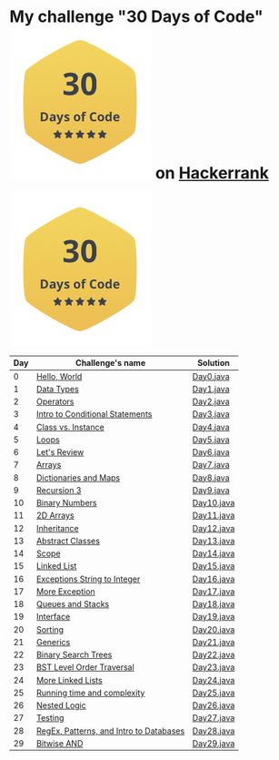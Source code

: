 # My challenge "30 Days of Code" ![](label30day.png) on [Hackerrank](https://www.hackerrank.com/IseeHorizont)

![](label30day.png)

Day | Challenge's name                | Solution
----|---------------------------------|---------
0   | [Hello, World](https://www.hackerrank.com/challenges/30-hello-world/problem)| [Day0.java](https://github.com/IseeHorizont/HackerRank-30-days-of-code/blob/master/src/Day0.java)
1   | [Data Types](https://www.hackerrank.com/challenges/30-data-types/problem)   | [Day1.java](https://github.com/IseeHorizont/HackerRank-30-days-of-code/blob/master/src/Day1.java)
2   | [Operators](https://www.hackerrank.com/challenges/30-operators/problem)     | [Day2.java](https://github.com/IseeHorizont/HackerRank-30-days-of-code/blob/master/src/Day2.java)
3   | [Intro to Conditional Statements](https://www.hackerrank.com/challenges/30-conditional-statements/problem) | [Day3.java](https://github.com/IseeHorizont/HackerRank-30-days-of-code/blob/master/src/Day3.java)
4   | [Class vs. Instance](https://www.hackerrank.com/challenges/30-class-vs-instance/problem)              | [Day4.java](https://github.com/IseeHorizont/HackerRank-30-days-of-code/blob/master/src/Day4.java)
5   | [Loops](https://www.hackerrank.com/challenges/30-loops/problem)             | [Day5.java](https://github.com/IseeHorizont/HackerRank-30-days-of-code/blob/master/src/Day5.java)
6   | [Let's Review](https://www.hackerrank.com/challenges/30-review-loop/problem)| [Day6.java](https://github.com/IseeHorizont/HackerRank-30-days-of-code/blob/master/src/Day6.java)
7   | [Arrays](https://www.hackerrank.com/challenges/30-arrays/problem)           | [Day7.java](https://github.com/IseeHorizont/HackerRank-30-days-of-code/blob/master/src/Day7.java)
8   | [Dictionaries and Maps](https://www.hackerrank.com/challenges/30-dictionaries-and-maps/problem)| [Day8.java](https://github.com/IseeHorizont/HackerRank-30-days-of-code/blob/master/src/Day8.java)
9   | [Recursion 3](https://www.hackerrank.com/challenges/30-recursion/problem)   | [Day9.java](https://github.com/IseeHorizont/HackerRank-30-days-of-code/blob/master/src/Day9.java)
10  | [Binary Numbers](https://www.hackerrank.com/challenges/30-binary-numbers/problem)| [Day10.java](https://github.com/IseeHorizont/HackerRank-30-days-of-code/blob/master/src/Day10.java)
11  | [2D Arrays](https://www.hackerrank.com/challenges/30-2d-arrays/problem)     | [Day11.java](https://github.com/IseeHorizont/HackerRank-30-days-of-code/blob/master/src/Day11.java)
12  | [Inheritance](https://www.hackerrank.com/challenges/30-inheritance/problem) | [Day12.java](https://github.com/IseeHorizont/HackerRank-30-days-of-code/blob/master/src/Day12.java)
13  | [Abstract Classes](https://www.hackerrank.com/challenges/30-abstract-classes/problem) | [Day13.java](https://github.com/IseeHorizont/HackerRank-30-days-of-code/blob/master/src/Day13.java)
14  | [Scope](https://www.hackerrank.com/challenges/30-scope/problem)             | [Day14.java](https://github.com/IseeHorizont/HackerRank-30-days-of-code/blob/master/src/Day14.java)
15  | [Linked List](https://www.hackerrank.com/challenges/30-linked-list/problem) | [Day15.java](https://github.com/IseeHorizont/HackerRank-30-days-of-code/blob/master/src/Day15.java)
16  | [Exceptions String to Integer](https://www.hackerrank.com/challenges/30-exceptions-string-to-integer/problem)| [Day16.java](https://github.com/IseeHorizont/HackerRank-30-days-of-code/blob/master/src/Day16.java)
17  | [More Exception](https://www.hackerrank.com/challenges/30-more-exceptions/problem)   | [Day17.java](https://github.com/IseeHorizont/HackerRank-30-days-of-code/blob/master/src/Day17.java)
18  | [Queues and Stacks](https://www.hackerrank.com/challenges/30-queues-stacks/problem)  | [Day18.java](https://github.com/IseeHorizont/HackerRank-30-days-of-code/blob/master/src/Day18.java)
19  | [Interface](https://www.hackerrank.com/challenges/30-interfaces/problem)    | [Day19.java](https://github.com/IseeHorizont/HackerRank-30-days-of-code/blob/master/src/Day19.java)
20  | [Sorting](https://www.hackerrank.com/challenges/30-sorting/problem)         | [Day20.java](https://github.com/IseeHorizont/HackerRank-30-days-of-code/blob/master/src/Day20.java)
21  | [Generics](https://www.hackerrank.com/challenges/30-generics/problem)       | [Day21.java](https://github.com/IseeHorizont/HackerRank-30-days-of-code/blob/master/src/Day21.java)
22  | [Binary Search Trees](https://www.hackerrank.com/challenges/30-binary-search-trees/problem)| [Day22.java](https://github.com/IseeHorizont/HackerRank-30-days-of-code/blob/master/src/Day22.java)
23  | [BST Level Order Traversal](https://www.hackerrank.com/challenges/30-binary-trees/problem) | [Day23.java](https://github.com/IseeHorizont/HackerRank-30-days-of-code/blob/master/src/Day23.java)
24  | [More Linked Lists](https://www.hackerrank.com/challenges/30-linked-list-deletion/problem) | [Day24.java](https://github.com/IseeHorizont/HackerRank-30-days-of-code/blob/master/src/Day24.java)
25  | [Running time and complexity](https://www.hackerrank.com/challenges/30-running-time-and-complexity/problem)| [Day25.java](https://github.com/IseeHorizont/HackerRank-30-days-of-code/blob/master/src/Day25.java)
26  | [Nested Logic](https://www.hackerrank.com/challenges/30-nested-logic/problem) | [Day26.java](https://github.com/IseeHorizont/HackerRank-30-days-of-code/blob/master/src/Day26.java)
27  | [Testing](https://www.hackerrank.com/challenges/30-testing/problem)           | [Day27.java](https://github.com/IseeHorizont/HackerRank-30-days-of-code/blob/master/src/Day27.java)
28  | [RegEx, Patterns, and Intro to Databases](https://www.hackerrank.com/challenges/30-regex-patterns/problem)| [Day28.java](https://github.com/IseeHorizont/HackerRank-30-days-of-code/blob/master/src/Day28.java)
29  | [Bitwise AND](https://www.hackerrank.com/challenges/30-bitwise-and/problem)   | [Day29.java](https://github.com/IseeHorizont/HackerRank-30-days-of-code/blob/master/src/Day29.java)
